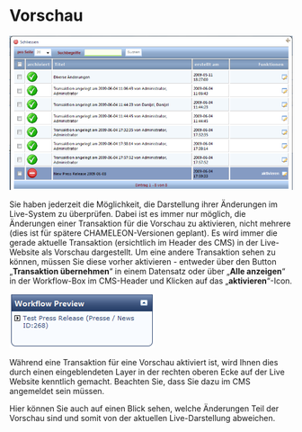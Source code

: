 # Vorschau

![](bild76.png)

Sie haben jederzeit die Möglichkeit, die Darstellung ihrer Änderungen im Live-System zu überprüfen. Dabei ist es immer nur möglich, die Änderungen einer Transaktion für die Vorschau zu aktivieren, nicht mehrere (dies ist für spätere CHAMELEON-Versionen geplant). Es wird immer die gerade aktuelle Transaktion (ersichtlich im Header des CMS) in der Live-Website als Vorschau dargestellt. Um eine andere Transaktion sehen zu können, müssen Sie diese vorher aktivieren - entweder über den Button „**Transaktion übernehmen**“ in einem Datensatz oder über „**Alle anzeigen**“ in der Workflow-Box im CMS-Header und Klicken auf das „**aktivieren**“-Icon.

![](bild77.png)

Während eine Transaktion für eine Vorschau aktiviert ist, wird Ihnen dies durch einen eingeblendeten Layer in der rechten oberen Ecke auf der Live Website kenntlich gemacht. Beachten Sie, dass Sie dazu im CMS angemeldet sein müssen.

Hier können Sie auch auf einen Blick sehen, welche Änderungen Teil der Vorschau sind und somit von der aktuellen Live-Darstellung abweichen.